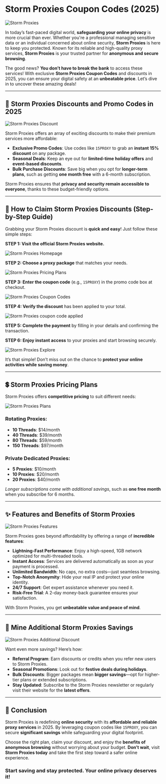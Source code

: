 # Storm Proxies Coupon Codes (2025)  

![Storm Proxies](https://github.com/sharonAt1/Storm-Proxies-Coupon-Codes/blob/main/storm%20proxie/%2B%20(7).png)

In today’s fast-paced digital world, **safeguarding your online privacy** is more crucial than ever. Whether you're a professional managing sensitive data or an individual concerned about online security, **Storm Proxies** is here to keep you protected. Known for its reliable and high-quality proxy services, **Storm Proxies** is your trusted partner for **anonymous and secure browsing**.  

The good news? **You don’t have to break the bank** to access these services! With exclusive **Storm Proxies Coupon Codes** and discounts in 2025, you can ensure your digital safety at an **unbeatable price**. Let’s dive in to uncover these amazing deals!  

---

## 🌟 Storm Proxies Discounts and Promo Codes in 2025  

![Storm Proxies Discount](https://github.com/sharonAt1/Storm-Proxies-Coupon-Codes/blob/main/storm%20proxie/%2B%20(8).png)

Storm Proxies offers an array of exciting discounts to make their premium services more affordable:  

- **Exclusive Promo Codes**: Use codes like `15PROXY` to grab an **instant 15% discount** on any package.  
- **Seasonal Deals**: Keep an eye out for **limited-time holiday offers** and **event-based discounts**.  
- **Bulk Purchase Discounts**: Save big when you opt for **longer-term plans**, such as getting **one month free** with a 6-month subscription.  

Storm Proxies ensures that **privacy and security remain accessible to everyone**, thanks to these budget-friendly options.  

---

## 🚀 How to Claim Storm Proxies Discounts (Step-by-Step Guide)  

Grabbing your Storm Proxies discount is **quick and easy**! Just follow these simple steps:  

**STEP 1: Visit the official Storm Proxies website.**  

![Storm Proxies Homepage](https://github.com/sharonAt1/Storm-Proxies-Coupon-Codes/blob/main/storm%20proxie/storm%20proxie%20homepage.jpg)

**STEP 2: Choose a proxy package** that matches your needs.  

![Storm Proxies Pricing Plans](https://github.com/sharonAt1/Storm-Proxies-Coupon-Codes/blob/main/storm%20proxie/storm%20proxie%20pricing%20plans.jpg)

**STEP 3: Enter the coupon code** (e.g., `15PROXY`) in the promo code box at checkout.

![Storm Proxies Coupon Codes](https://github.com/sharonAt1/Storm-Proxies-Coupon-Codes/blob/main/storm%20proxie/storm%20proxie%20codes.jpg)

**STEP 4: Verify the discount** has been applied to your total.  

![Storm Proxies coupon code applied](https://github.com/sharonAt1/Storm-Proxies-Coupon-Codes/blob/main/storm%20proxie/storm%20proxie%20coupon%20codes.jpg)

**STEP 5: Complete the payment** by filling in your details and confirming the transaction.  

**STEP 6: Enjoy instant access** to your proxies and start browsing securely.  

![Storm Proxies Explore](https://github.com/sharonAt1/Storm-Proxies-Coupon-Codes/blob/main/storm%20proxie/storm%20proxie%20explore.jpg)

It’s that simple! Don’t miss out on the chance to **protect your online activities while saving money**.  

---

## 💲 Storm Proxies Pricing Plans  

Storm Proxies offers **competitive pricing** to suit different needs:  

![Storm Proxies Plans](https://github.com/sharonAt1/Storm-Proxies-Coupon-Codes/blob/main/storm%20proxie/storm%20proxie%20plans.jpg)

### Rotating Proxies:  
- **10 Threads**: $14/month  
- **40 Threads**: $39/month  
- **80 Threads**: $59/month  
- **150 Threads**: $97/month  

### Private Dedicated Proxies:  
- **5 Proxies**: $10/month  
- **10 Proxies**: $20/month  
- **20 Proxies**: $40/month  

*Longer subscriptions come with additional savings*, such as **one free month** when you subscribe for 6 months.  

---

## ✨ Features and Benefits of Storm Proxies  

![Storm Proxies Features](https://github.com/sharonAt1/Storm-Proxies-Coupon-Codes/blob/main/storm%20proxie/storm%20proxie%20features.jpg)

Storm Proxies goes beyond affordability by offering a range of **incredible features**:  

- **Lightning-Fast Performance**: Enjoy a high-speed, 1GB network optimized for multi-threaded tools.  
- **Instant Access**: Services are delivered automatically as soon as your payment is processed.  
- **Unlimited Bandwidth**: No caps, no extra costs—just seamless browsing.  
- **Top-Notch Anonymity**: Hide your real IP and protect your online identity.  
- **24/7 Support**: Get expert assistance whenever you need it.  
- **Risk-Free Trial**: A 2-day money-back guarantee ensures your satisfaction.  

With Storm Proxies, you get **unbeatable value and peace of mind**.  

---

## 🤑 Mine Additional Storm Proxies Savings  

![Storm Proxies Additional Discount](https://github.com/sharonAt1/Storm-Proxies-Coupon-Codes/blob/main/storm%20proxie/%2B%20(9).png)

Want even more savings? Here’s how:  

- **Referral Program**: Earn discounts or credits when you refer new users to Storm Proxies.  
- **Seasonal Promotions**: Look out for **festive deals during holidays**.  
- **Bulk Discounts**: Bigger packages mean **bigger savings**—opt for higher-tier plans or extended subscriptions.  
- **Stay Updated**: Subscribe to the Storm Proxies newsletter or regularly visit their website for the **latest offers**.  

---

## 🎯 Conclusion  

Storm Proxies is redefining **online security** with its **affordable and reliable proxy services** in 2025. By leveraging coupon codes like `15PROXY`, you can secure **significant savings** while safeguarding your digital footprint.  

Choose the right plan, claim your discount, and enjoy the **benefits of anonymous browsing** without worrying about your budget. **Don’t wait**, visit **Storm Proxies today** and take the first step toward a safer online experience.  

### Start saving and stay protected. **Your online privacy deserves it!**
